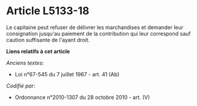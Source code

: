 # Article L5133-18

Le capitaine peut refuser de délivrer les marchandises et demander leur consignation jusqu'au paiement de la contribution qui
leur correspond sauf caution suffisante de l'ayant droit.

**Liens relatifs à cet article**

_Anciens textes_:

  - Loi n°67-545 du 7 juillet 1967 - art. 41 (Ab)

_Codifié par_:

  - Ordonnance n°2010-1307 du 28 octobre 2010 - art. (V)
